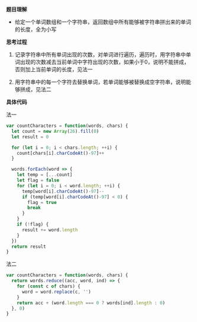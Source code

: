 **题目理解**

- 给定一个单词数组和一个字符串，返回数组中所有能够被字符串拼出来的单词的长度，全为小写

**思考过程**

1. 记录字符串中所有单词出现的次数，对单词进行遍历，遍历时，用字符串中单词出现的次数减去当前单词中字符出现的次数，如果小于0，说明不能拼成，否则加上当前单词的长度，见法一

2. 用字符串中的每一个字符去替换单词，若单词能够被替换成空字符串，说明能够拼成，见法二

**具体代码**

法一
```javascript
var countCharacters = function(words, chars) {
  let count = new Array(26).fill(0)
  let result = 0

  for (let i = 0; i < chars.length; ++i) {
    count[chars[i].charCodeAt()-97]++
  }

  words.forEach(word => {
    let temp = [...count]
    let flag = false
    for (let i = 0; i < word.length; ++i) {
      temp[word[i].charCodeAt()-97]--
      if (temp[word[i].charCodeAt()-97] < 0) {
        flag = true
        break
      } 
    }
    if (!flag) {
      result += word.length
    }
  })
  return result
}
```

法二
```javascript
var countCharacters = function(words, chars) {
  return words.reduce((acc, word, ind) => {
    for (const c of chars) {
      word = word.replace(c, '')
    }
    return acc + (word.length === 0 ? words[ind].length : 0)
  }, 0)
}
```

